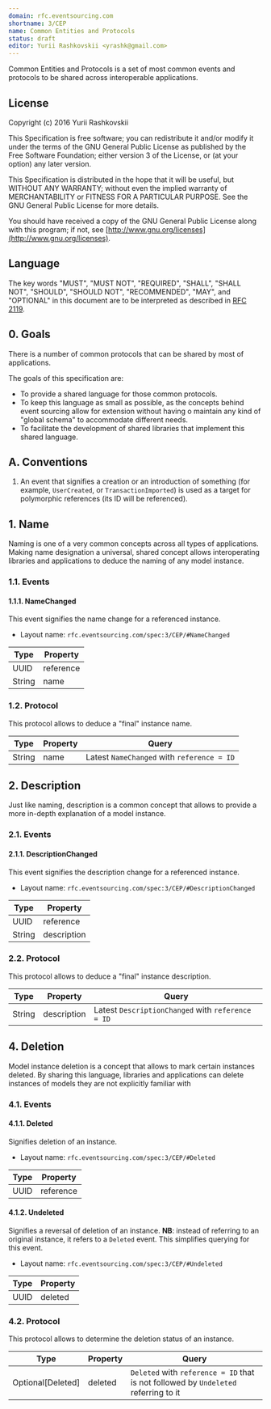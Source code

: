```yaml
---
domain: rfc.eventsourcing.com
shortname: 3/CEP
name: Common Entities and Protocols
status: draft
editor: Yurii Rashkovskii <yrashk@gmail.com>
---
```


Common Entities and Protocols is a set of most common events and protocols to be shared across interoperable applications.

## License

Copyright (c) 2016 Yurii Rashkovskii

This Specification is free software; you can redistribute it and/or modify it under the terms of the GNU General Public License as published by the Free Software Foundation; either version 3 of the License, or (at your option) any later version.

This Specification is distributed in the hope that it will be useful, but WITHOUT ANY WARRANTY; without even the implied warranty of MERCHANTABILITY or FITNESS FOR A PARTICULAR PURPOSE. See the GNU General Public License for more details.

You should have received a copy of the GNU General Public License along with this program; if not, see [http://www.gnu.org/licenses](http://www.gnu.org/licenses).

## Language

The key words "MUST", "MUST NOT", "REQUIRED", "SHALL", "SHALL NOT", "SHOULD", "SHOULD NOT", "RECOMMENDED", "MAY", and "OPTIONAL" in this document are to be interpreted as described in [RFC 2119](http://tools.ietf.org/html/rfc2119).

## 0. Goals

There is a number of common protocols that can be shared by most of applications.

The goals of this specification are:

* To provide a shared language for those common protocols.
* To keep this language as small as possible, as the concepts behind event
  sourcing allow for extension without having o maintain any kind of "global schema" to accommodate different needs.
* To facilitate the development of shared libraries that implement this shared
  language.

## A. Conventions

1. An event that signifies a creation or an introduction of something (for example, `UserCreated`, or `TransactionImported`) is used as a target for polymorphic references (its ID will be referenced).

## 1. Name

Naming is one of a very common concepts across all types of applications. Making
name designation a universal, shared concept allows interoperating libraries and applications to deduce the naming of any model instance.

### 1.1. Events

#### 1.1.1. NameChanged <a name="NameChanged"></a>

This event signifies the name change for a referenced instance.

* Layout name: `rfc.eventsourcing.com/spec:3/CEP/#NameChanged`

| Type   | Property   |
|--------|------------|
| UUID   | reference  |
| String | name       |

### 1.2. Protocol

This protocol allows to deduce a "final" instance name.

| Type   | Property | Query                                      |
|--------|----------|--------------------------------------------|
| String | name     | Latest `NameChanged` with `reference = ID` |


## 2. Description

Just like naming, description is a common concept that allows to provide
a more in-depth explanation of a model instance.

### 2.1. Events

#### 2.1.1. DescriptionChanged <a name="DescriptionChanged"></a>

This event signifies the description change for a referenced instance.

* Layout name: `rfc.eventsourcing.com/spec:3/CEP/#DescriptionChanged`

| Type   | Property    |
|--------|-------------|
| UUID   | reference   |
| String | description |

### 2.2. Protocol

This protocol allows to deduce a "final" instance description.

| Type   | Property    | Query                                             |
|--------|-------------|---------------------------------------------------|
| String | description | Latest `DescriptionChanged` with `reference = ID` |

## 4. Deletion

Model instance deletion is a concept that allows to mark certain instances
deleted. By sharing this language, libraries and applications can delete
instances of models they are not explicitly familiar with

### 4.1. Events

#### 4.1.1. Deleted <a name="Deleted"></a>

Signifies deletion of an instance.

* Layout name: `rfc.eventsourcing.com/spec:3/CEP/#Deleted`

| Type   | Property    |
|--------|-------------|
| UUID   | reference   |

#### 4.1.2. Undeleted <a name="Undeleted"></a>

Signifies a reversal of deletion of an instance. **NB**: instead of referring
to an original instance, it refers to a `Deleted` event. This simplifies querying for this event.

* Layout name: `rfc.eventsourcing.com/spec:3/CEP/#Undeleted`

| Type   | Property    |
|--------|-------------|
| UUID   | deleted     |

### 4.2. Protocol

This protocol allows to determine the deletion status of an instance.

| Type              | Property    | Query                                             |
|-------------------|-------------|---------------------------------------------------|
| Optional[Deleted] | deleted     | `Deleted` with `reference = ID` that is not followed by `Undeleted` referring to it |
